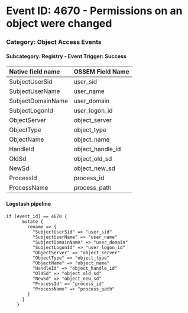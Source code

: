 # Event ID: 4670 -  Permissions on an object were changed
### Category: Object Access Events
#### Subcategory: Registry - Event Trigger: Success

|Native field name            |OSSEM Field Name                   |
|:----------------------------|:----------------------------------|
| SubjectUserSid              | user_sid                          |
| SubjectUserName             | user_name                         |
| SubjectDomainName           | user_domain                       |
| SubjectLogonId              | user_logon_id                     |
| ObjectServer                | object_server                     |
| ObjectType                  | object_type                       |
| ObjectName                  | object_name                       | 
| HandleId                    | object_handle_id                  |
| OldSd                       | object_old_sd                     |
| NewSd                       | object_new_sd                     |
| ProcessId                   | process_id                        |
| ProcessName                 | process_path                      |
 

#### Logstash pipeline

```
if [event_id] == 4670 {
      mutate {
        rename => {
          "SubjectUserSid" => "user_sid"
          "SubjectUserName" => "user_name"
          "SubjectDomainName" => "user_domain"
          "SubjectLogonId" => "user_logon_id"
          "ObjectServer" => "object_server"
          "ObjectType" => "object_type"
          "ObjectName" => "object_name"
          "HandleId" => "object_handle_id"
          "OldSd" => "object_old_sd"
          "NewSd" => "object_new_sd"
          "ProcessId" => "process_id"
          "ProcessName" => "process_path"
        }
      }
    }
```